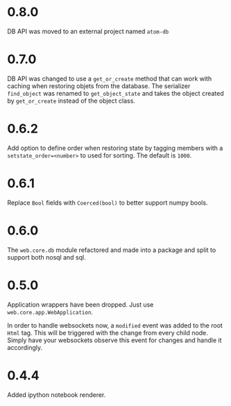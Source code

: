 # 0.8.0

DB API was moved to an external project named `atom-db`

# 0.7.0

DB API was changed to use a `get_or_create` method that can work with caching
when restoring objets from the database. The serializer `find_object` was
renamed to `get_object_state` and takes the object created by `get_or_create`
instead of the object class.


# 0.6.2

Add option to define order when restoring state by tagging members with
a `setstate_order=<number>` to used for sorting. The default is `1000`.

# 0.6.1

Replace `Bool` fields with `Coerced(bool)` to better support numpy bools.

# 0.6.0

The `web.core.db` module refactored and made into a package and split to
support both nosql and sql.

# 0.5.0

Application wrappers have been dropped. Just use `web.core.app.WebApplication`.

In order to handle websockets now, a `modified` event was added to the root
`Html` tag. This will be triggered with the change from every child node.
Simply have your websockets observe this event for changes and
handle it accordingly.


# 0.4.4

Added ipython notebook renderer.

